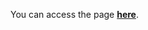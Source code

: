 You can access the page <a href="https://dimas-prates.github.io/common-page/" target="_blank"><strong>here</strong></a>.